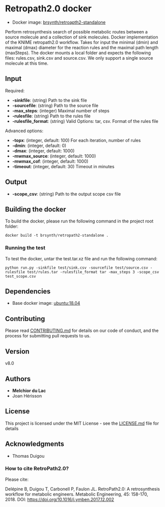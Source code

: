 # Retropath2.0 docker

* Docker image: [brsynth/retroapth2-standalone](https://hub.docker.com/r/brsynth/retropath2-standalone)

Perform retrosynthesis search of possible metabolic routes between a source molecule and a collection of sink molecules. Docker implementation of the KNIME retropath2.0 workflow. Takes for input the minimal (dmin) and maximal (dmax) diameter for the reaction rules and the maximal path length (maxSteps). The docker mounts a local folder and expects the following files: rules.csv, sink.csv and source.csv. We only support a single source molecule at this time. 

## Input

Required:
* **-sinkfile**: (string) Path to the sink file
* **-sourcefile**: (string) Path to the source file
* **-max_steps**: (integer) Maximal number of steps 
* **-rulesfile**: (string) Path to the rules file
* **-rulesfile_format**: (string) Valid Options: tar, csv. Format of the rules file

Advanced options:
* **-topx**: (integer, default: 100) For each iteration, number of rules
* **-dmin**: (integer, default: 0)
* **-dmax**: (integer, default: 1000)
* **-mwmax_source**: (integer, default: 1000)
* **-mwmax_cof**: (integer, default: 1000)
* **-timeout**: (integer, default: 30) Timeout in minutes

## Output

* **-scope_csv**: (string) Path to the output scope csv file

## Building the docker

To build the docker, please run the following command in the project root folder:

```
docker build -t brsynth/retropath2-standalone .
```

### Running the test

To test the docker, untar the test.tar.xz file and run the following command:

```
python run.py -sinkfile test/sink.csv -sourcefile test/source.csv -rulesfile test/rules.tar -rulesfile_format tar -max_steps 3 -scope_csv test_scope.csv
```

## Dependencies

* Base docker image: [ubuntu:18.04](https://hub.docker.com/layers/ubuntu/library/ubuntu/18.04/images/sha256-60a99a670b980963e4a9d882f631cba5d26ba5d14ccba2aa82a4e1f4d084fb1f?context=explore)

## Contributing

Please read [CONTRIBUTING.md](https://gist.github.com/PurpleBooth/b24679402957c63ec426) for details on our code of conduct, and the process for submitting pull requests to us.

## Version

v8.0

## Authors

* **Melchior du Lac**
* Joan Hérisson

## License

This project is licensed under the MIT License - see the [LICENSE.md](LICENSE.md) file for details

## Acknowledgments

* Thomas Duigou

### How to cite RetroPath2.0?
Please cite:

Delépine B, Duigou T, Carbonell P, Faulon JL. RetroPath2.0: A retrosynthesis workflow for metabolic engineers. Metabolic Engineering, 45: 158-170, 2018. DOI: https://doi.org/10.1016/j.ymben.2017.12.002
